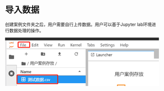 # 导入数据

创建案例文件夹之后，用户需要自行上传数据。用户可以基于Jupyter lab环境进行数据处理的操作。

![&#x5BFC;&#x5165;&#x6570;&#x636E;](../.gitbook/assets/image%20%2840%29.png)

